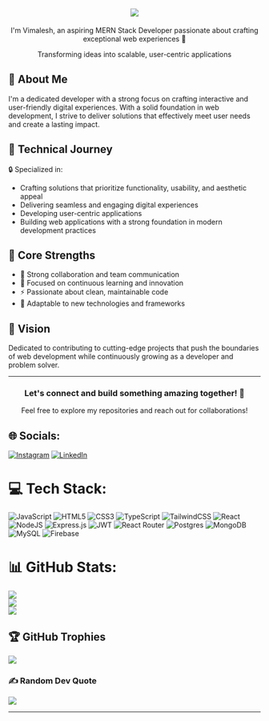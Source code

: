 <h1 align="center">
  <img src="https://readme-typing-svg.herokuapp.com/?lines=Hi+there+👋;Delighted+to+connect!&center=true&size=30&width=380&height=50&duration=4000&font=Poppins&weight=700">
</h1>

<p align="center">I'm Vimalesh, an aspiring MERN Stack Developer passionate about crafting exceptional web experiences 🚀</p>

<p align="center">Transforming ideas into scalable, user-centric applications</p>

<h2>🎯 About Me</h2>

I'm a dedicated developer with a strong focus on crafting interactive and user-friendly digital experiences. With a solid foundation in web development, I strive to deliver solutions that effectively meet user needs and create a lasting impact.

<h2>🚀 Technical Journey</h2>

🔒 Specialized in:
- Crafting solutions that prioritize functionality, usability, and aesthetic appeal
- Delivering seamless and engaging digital experiences
- Developing user-centric applications
- Building web applications with a strong foundation in modern development practices

## 💫 Core Strengths

- 🤝 Strong collaboration and team communication
- 🎯 Focused on continuous learning and innovation
- ⚡ Passionate about clean, maintainable code
- 🔄 Adaptable to new technologies and frameworks

## 🎯 Vision

Dedicated to contributing to cutting-edge projects that push the boundaries of web development while continuously growing as a developer and problem solver.

---

<h3 align="center">Let's connect and build something amazing together! 🌟</h3>
<p align="center">Feel free to explore my repositories and reach out for collaborations!</p>


## 🌐 Socials:
[![Instagram](https://img.shields.io/badge/Instagram-%23E4405F.svg?logo=Instagram&logoColor=white)](https://instagram.com/_._vimal._) [![LinkedIn](https://img.shields.io/badge/LinkedIn-%230077B5.svg?logo=linkedin&logoColor=white)](https://linkedin.com/in/vimalesh-d-239bb730a) 

# 💻 Tech Stack:
![JavaScript](https://img.shields.io/badge/javascript-%23323330.svg?style=for-the-badge&logo=javascript&logoColor=%23F7DF1E) ![HTML5](https://img.shields.io/badge/html5-%23E34F26.svg?style=for-the-badge&logo=html5&logoColor=white) ![CSS3](https://img.shields.io/badge/css3-%231572B6.svg?style=for-the-badge&logo=css3&logoColor=white) ![TypeScript](https://img.shields.io/badge/typescript-%23007ACC.svg?style=for-the-badge&logo=typescript&logoColor=white) ![TailwindCSS](https://img.shields.io/badge/tailwindcss-%2338B2AC.svg?style=for-the-badge&logo=tailwind-css&logoColor=white) ![React](https://img.shields.io/badge/react-%2320232a.svg?style=for-the-badge&logo=react&logoColor=%2361DAFB) ![NodeJS](https://img.shields.io/badge/node.js-6DA55F?style=for-the-badge&logo=node.js&logoColor=white) ![Express.js](https://img.shields.io/badge/express.js-%23404d59.svg?style=for-the-badge&logo=express&logoColor=%2361DAFB) ![JWT](https://img.shields.io/badge/JWT-black?style=for-the-badge&logo=JSON%20web%20tokens) ![React Router](https://img.shields.io/badge/React_Router-CA4245?style=for-the-badge&logo=react-router&logoColor=white) ![Postgres](https://img.shields.io/badge/postgres-%23316192.svg?style=for-the-badge&logo=postgresql&logoColor=white) ![MongoDB](https://img.shields.io/badge/MongoDB-%234ea94b.svg?style=for-the-badge&logo=mongodb&logoColor=white) ![MySQL](https://img.shields.io/badge/mysql-4479A1.svg?style=for-the-badge&logo=mysql&logoColor=white) ![Firebase](https://img.shields.io/badge/firebase-a08021?style=for-the-badge&logo=firebase&logoColor=ffcd34)
# 📊 GitHub Stats:
![](https://github-readme-stats.vercel.app/api?username=ViMaL010&theme=dark&hide_border=false&include_all_commits=true&count_private=true)<br/>
![](https://github-readme-streak-stats.herokuapp.com/?user=ViMaL010&theme=dark&hide_border=false)<br/>
![](https://github-readme-stats.vercel.app/api/top-langs/?username=ViMaL010&theme=dark&hide_border=false&include_all_commits=true&count_private=true&layout=compact)

## 🏆 GitHub Trophies
![](https://github-profile-trophy.vercel.app/?username=ViMaL010&theme=radical&no-frame=true&no-bg=false&margin-w=4)

### ✍️ Random Dev Quote
![](https://quotes-github-readme.vercel.app/api?type=horizontal&theme=radical)

---
